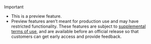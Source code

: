 > [!IMPORTANT]
>- This is a preview feature.
>- Preview features aren’t meant for production use and may have restricted functionality. These features are subject to [supplemental terms of use](https://go.microsoft.com/fwlink/?linkid=2087259), and are available before an official release so that customers can get early access and provide feedback.